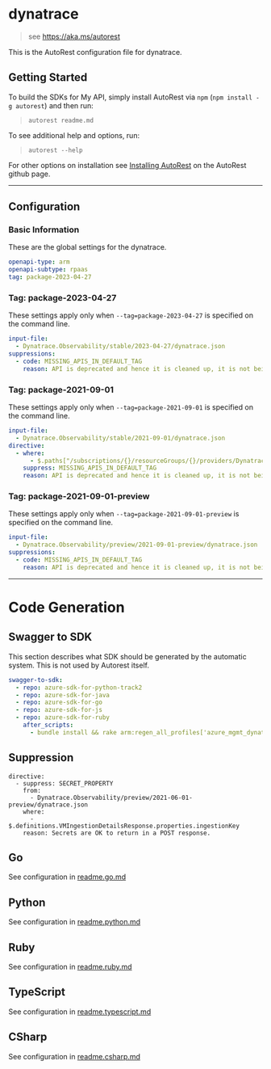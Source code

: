 # dynatrace

> see https://aka.ms/autorest

This is the AutoRest configuration file for dynatrace.

## Getting Started

To build the SDKs for My API, simply install AutoRest via `npm` (`npm install -g autorest`) and then run:

> `autorest readme.md`

To see additional help and options, run:

> `autorest --help`

For other options on installation see [Installing AutoRest](https://aka.ms/autorest/install) on the AutoRest github page.

---

## Configuration

### Basic Information

These are the global settings for the dynatrace.

```yaml
openapi-type: arm
openapi-subtype: rpaas
tag: package-2023-04-27
```

### Tag: package-2023-04-27

These settings apply only when `--tag=package-2023-04-27` is specified on the command line.

```yaml $(tag) == 'package-2023-04-27'
input-file:
  - Dynatrace.Observability/stable/2023-04-27/dynatrace.json
suppressions:
  - code: MISSING_APIS_IN_DEFAULT_TAG
    reason: API is deprecated and hence it is cleaned up, it is not being used in the last stable version.
```

### Tag: package-2021-09-01

These settings apply only when `--tag=package-2021-09-01` is specified on the command line.

```yaml $(tag) == 'package-2021-09-01'
input-file:
  - Dynatrace.Observability/stable/2021-09-01/dynatrace.json
directive:
  - where:
      - $.paths["/subscriptions/{}/resourceGroups/{}/providers/Dynatrace.Observability/monitors/{}/getAccountCredentials"]
    suppress: MISSING_APIS_IN_DEFAULT_TAG
    reason: API is deprecated and hence it is cleaned up, it is not being used in the last stable version.
```

### Tag: package-2021-09-01-preview

These settings apply only when `--tag=package-2021-09-01-preview` is specified on the command line.

```yaml $(tag) == 'package-2021-09-01-preview'
input-file:
  - Dynatrace.Observability/preview/2021-09-01-preview/dynatrace.json
suppressions:
  - code: MISSING_APIS_IN_DEFAULT_TAG
    reason: API is deprecated and hence it is cleaned up, it is not being used in the last stable version.
```

---

# Code Generation

## Swagger to SDK

This section describes what SDK should be generated by the automatic system.
This is not used by Autorest itself.

```yaml $(swagger-to-sdk)
swagger-to-sdk:
  - repo: azure-sdk-for-python-track2
  - repo: azure-sdk-for-java
  - repo: azure-sdk-for-go
  - repo: azure-sdk-for-js
  - repo: azure-sdk-for-ruby
    after_scripts:
      - bundle install && rake arm:regen_all_profiles['azure_mgmt_dynatrace']
```
## Suppression
```
directive:
  - suppress: SECRET_PROPERTY
    from:
      - Dynatrace.Observability/preview/2021-06-01-preview/dynatrace.json
    where:
      - $.definitions.VMIngestionDetailsResponse.properties.ingestionKey
    reason: Secrets are OK to return in a POST response.
```


## Go

See configuration in [readme.go.md](./readme.go.md)

## Python

See configuration in [readme.python.md](./readme.python.md)

## Ruby

See configuration in [readme.ruby.md](./readme.ruby.md)

## TypeScript

See configuration in [readme.typescript.md](./readme.typescript.md)

## CSharp

See configuration in [readme.csharp.md](./readme.csharp.md)

